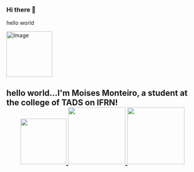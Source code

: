 ### Hi there 👋
hello world

<img src="https://octodex.github.com/images/Fintechtocat.png" alt="Image" height="120" width="120">

## 
<h2>hello world...I'm Moises Monteiro, a student at the college of TADS on IFRN!</>
  
<div align="center">
  <a href="https://github.com/MoisesMonter">
   <img height="120em" src="https://github-readme-streak-stats.herokuapp.com?user=MoisesMonter&theme=midnight-purple&date_format=M%20j%5B%2C%20Y%5D&border=DDDDDD&sideNums=3F0BDD&fire=28078D" />
  <img height="150em" src="https://github-readme-stats.vercel.app/api?username=Moises&show_icons=true&theme=midnight-purple&count_private=true&include_all_commits=true"/>
  <img height="150em" src="https://github-readme-stats.vercel.app/api/top-langs/?username=Moises&layout=compact&langs_count=6&theme=midnight-purple&hide=yacc,html,css&include_all_commits=true&count_private=true"/>
</div>

  
  
<br><br><br><br>
